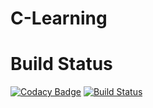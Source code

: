 # C-Learning

# Build Status
[![Codacy Badge](https://api.codacy.com/project/badge/Grade/467398605ed747f588439d34e3ecff89)](https://app.codacy.com/manual/HarrisE90/C-Learning?utm_source=github.com&utm_medium=referral&utm_content=HarrisE90/C-Learning&utm_campaign=Badge_Grade_Dashboard)
[![Build Status](https://travis-ci.com/HarrisE90/C-Learning.svg?branch=master)](https://travis-ci.com/HarrisE90/C-Learning)
